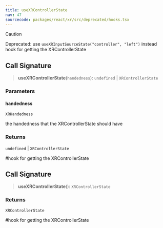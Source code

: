 ```yaml
---
title: useXRControllerState
nav: 47
sourcecode: packages/react/xr/src/deprecated/hooks.tsx
---
```


> [!CAUTION]
> Deprecated: use `useXRInputSourceState("controller", "left")` instead
hook for getting the XRControllerState

## Call Signature

> **useXRControllerState**(`handedness`): `undefined` \| `XRControllerState`

### Parameters

#### handedness

`XRHandedness`

the handedness that the XRControllerState should have

### Returns

`undefined` \| `XRControllerState`

#hook for getting the XRControllerState

## Call Signature

> **useXRControllerState**(): `XRControllerState`

### Returns

`XRControllerState`

#hook for getting the XRControllerState
